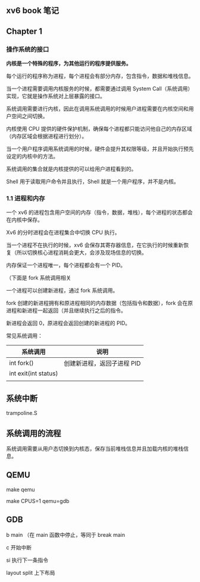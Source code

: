 ## xv6 book 笔记



## Chapter 1

### 操作系统的接口

**内核是一个特殊的程序，为其他运行的程序提供服务。**

每个运行的程序称为进程，每个进程会有部分内存，包含指令，数据和堆栈信息。

当一个进程需要调用内核服务的时候，都需要通过调用 System Call（系统调用）实现，它就是操作系统对上层暴露的接口。

系统调用需要进行内核，因此在调用系统调用的时候用户进程需要在内核空间和用户空间之间切换。

内核使用 CPU 提供的硬件保护机制，确保每个进程都只能访问他自己的内存区域（内存区域会根据进程进行划分）。

当一个用户程序调用系统调用的时候，硬件会提升其权限等级，并且开始执行预先设定的内核中的方法。

系统调用的集合就是内核提供的可以给用户进程看到的。



Shell 用于读取用户命令并且执行，Shell 就是一个用户程序，并不是内核。



### 1.1 进程和内存

一个 xv6 的进程包含用户空间的内存（指令，数据，堆栈），每个进程的状态都会在内核中保存。

Xv6 的分时进程会在进程集合中切换 CPU 执行。

当一个进程不在执行的时候，xv6 会保存其寄存器信息，在它执行的时候重新恢复（所以切换核心进程消耗会更大，会涉及现场信息的切换。

内存保证一个进程唯一，每个进程都会有一个 PID。

（下面是 fork 系统调用相关

一个进程可以创建新进程，通过 fork 系统调用。

fork 创建的新进程拥有和原进程相同的内存数据（包括指令和数据），fork 会在原进程和新进程一起返回（并且继续执行之后的指令。

新进程会返回 0，原进程会返回创建的新进程的 PID。

常见系统调用：

| 系统调用             | 说明                       |
| -------------------- | -------------------------- |
| int fork()           | 创建新进程，返回子进程 PID |
| int exit(int status) |                            |
|                      |                            |









## 系统中断

trampoline.S



## 系统调用的流程







系统调用需要从用户态切换到内核态，保存当前堆栈信息并且加载内核的堆栈信息。







## QEMU

make qemu

make CPUS=1 qemu=gdb







## GDB

b main （在 main 函数中停止，等同于 break main

c 开始中断

si 执行下一条指令

layout split 上下布局
